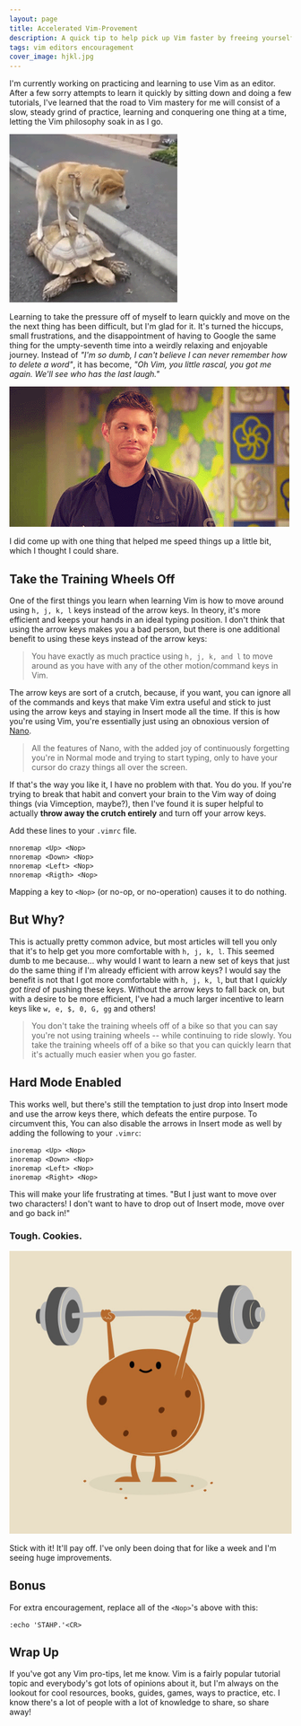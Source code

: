 ```yaml
---
layout: page
title: Accelerated Vim-Provement
description: A quick tip to help pick up Vim faster by freeing yourself of crutches
tags: vim editors encouragement
cover_image: hjkl.jpg
---
```


I'm currently working on practicing and learning to use Vim as an editor.  After a few sorry attempts to learn it quickly by sitting down and doing a few tutorials, I've learned that the road to Vim mastery for me will consist of a slow, steady grind of practice, learning and conquering one thing at a time, letting the Vim philosophy soak in as I go.

![Slow and steady](/img/slow-and-steady.gif)

Learning to take the pressure off of myself to learn quickly and move on the the next thing has been difficult, but I'm glad for it.  It's turned the hiccups, small frustrations, and the disappointment of having to Google the same thing for the umpty-seventh time into a weirdly relaxing and enjoyable journey.  Instead of *"I'm so dumb, I can't believe I can never remember how to delete a word"*, it has become, *"Oh Vim, you little rascal, you got me again.  We'll see who has the last laugh."*  

![Oh, Vim...](/img/oh-you.gif)

I did come up with one thing that helped me speed things up a little bit, which I thought I could share.

## Take the Training Wheels Off

One of the first things you learn when learning Vim is how to move around using `h, j, k, l` keys instead of the arrow keys.  In theory, it's more efficient and keeps your hands in an ideal typing position.  I don't think that using the arrow keys makes you a bad person, but there is one additional benefit to using these keys instead of the arrow keys:

> You have exactly as much practice using `h, j, k, and l` to move around as you have with any of the other motion/command keys in Vim.

The arrow keys are sort of a crutch, because, if you want, you can ignore all of the commands and keys that make Vim extra useful and stick to just using the arrow keys and staying in Insert mode all the time.  If this is how you're using Vim, you're essentially just using an obnoxious version of [Nano](https://www.nano-editor.org/).  

> All the features of Nano, with the added joy of continuously forgetting you're in Normal mode and trying to start typing, only to have your cursor do crazy things all over the screen.  

If that's the way you like it, I have no problem with that.  You do you.  If you're trying to break that habit and convert your brain to the Vim way of doing things (via Vimception, maybe?), then I've found it is super helpful to actually **throw away the crutch entirely** and turn off your arrow keys.

Add these lines to your  `.vimrc` file.

```
nnoremap <Up> <Nop>
nnoremap <Down> <Nop>
nnoremap <Left> <Nop>
nnoremap <Rigth> <Nop>
```

Mapping a key to `<Nop>` (or no-op, or no-operation) causes it to do nothing.

## But Why?

This is actually pretty common advice, but most articles will tell you only that it's to help get you more comfortable with `h, j, k, l`.  This seemed dumb to me because... why would I want to learn a new set of keys that just do the same thing if I'm already efficient with arrow keys?  I would say the benefit is not that I got more comfortable with `h, j, k, l`, but that I *quickly got tired* of pushing these keys.  Without the arrow keys to fall back on, but with a desire to be more efficient, I've had a much larger incentive to learn keys like `w, e, $, 0, G, gg` and others!

> You don't take the training wheels off of a bike so that you can say you're not using training wheels -- while continuing to ride slowly.  You take the training wheels off of a bike so that you can quickly learn that it's actually much easier when you go faster.

## Hard Mode Enabled

This works well, but there's still the temptation to just drop into Insert mode and use the arrow keys there, which defeats the entire purpose.  To circumvent this, You can also disable the arrows in Insert mode as well by adding the following to your `.vimrc`:

```
inoremap <Up> <Nop>
inoremap <Down> <Nop>
inoremap <Left> <Nop>
inoremap <Right> <Nop>
```

This will make your life frustrating at times.  "But I just want to move over two characters!  I don't want to have to drop out of Insert mode, move over and go back in!"

### Tough.  Cookies.

![You're a tough cookie.](/img/tough-cookie.jpg)

Stick with it!  It'll pay off.  I've only been doing that for like a week and I'm seeing huge improvements.

## Bonus

For extra encouragement, replace all of the `<Nop>`'s above with this:

```
:echo 'STAHP.'<CR>
```

## Wrap Up

If you've got any Vim pro-tips, let me know.  Vim is a fairly popular tutorial topic and everybody's got lots of opinions about it, but I'm always on the lookout for cool resources, books, guides, games, ways to practice, etc.  I know there's a lot of people with a lot of knowledge to share, so share away!